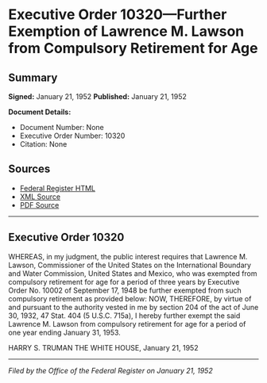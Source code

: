 # Executive Order 10320—Further Exemption of Lawrence M. Lawson from Compulsory Retirement for Age

## Summary

**Signed:** January 21, 1952
**Published:** January 21, 1952

**Document Details:**
- Document Number: None
- Executive Order Number: 10320
- Citation: None

## Sources
- [Federal Register HTML](https://www.presidency.ucsb.edu/documents/executive-order-10320-further-exemption-lawrence-m-lawson-from-compulsory-retirement-for)
- [XML Source](None)
- [PDF Source](None)

---

## Executive Order 10320

WHEREAS, in my judgment, the public interest requires that Lawrence M. Lawson, Commissioner of the United States on the International Boundary and Water Commission, United States and Mexico, who was exempted from compulsory retirement for age for a period of three years by Executive Order No. 10002 of September 17, 1948 be further exempted from such compulsory retirement as provided below:
NOW, THEREFORE, by virtue of and pursuant to the authority vested in me by section 204 of the act of June 30, 1932, 47 Stat. 404 (5 U.S.C. 715a), I hereby further exempt the said Lawrence M. Lawson from compulsory retirement for age for a period of one year ending January 31, 1953.

HARRY S. TRUMAN
THE WHITE HOUSE,
January 21, 1952

---

*Filed by the Office of the Federal Register on January 21, 1952*
